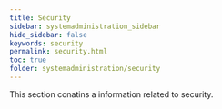 ```yaml
---
title: Security
sidebar: systemadministration_sidebar
hide_sidebar: false
keywords: security
permalink: security.html
toc: true
folder: systemadministration/security
---
```


This section conatins a information related to security.
